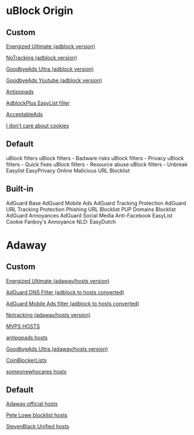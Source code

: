 # uBlock Origin

## Custom
[Energized Ultimate (adblock version)](https://block.energized.pro/ultimate/formats/filter)

[NoTracking (adblock version)](https://raw.githubusercontent.com/notracking/hosts-blocklists/master/adblock/adblock.txt)

[GoodbyeAds Ultra (adblock version)](https://raw.githubusercontent.com/jerryn70/GoodbyeAds/master/Formats/GoodbyeAds-Ultra-AdBlock-Filter.txt)

[GoodbyeAds Youtube (adblock version)](https://raw.githubusercontent.com/jerryn70/GoodbyeAds/master/Formats/GoodbyeAds-YouTube-AdBlock-Filter.txt)

[Antipopads](https://raw.githubusercontent.com/Yhonay/antipopads/master/popads.txt)

[AdblockPlus EasyList filler](https://easylist-downloads.adblockplus.org/abp-filters-anti-cv.txt)

[AcceptableAds](https://easylist-downloads.adblockplus.org/exceptionrules.txt)

[I don't care about cookies](https://www.i-dont-care-about-cookies.eu/abp/)

## Default
uBlock filters
uBlock filters - Badware risks
uBlock filters - Privacy
uBlock filters - Quick fixes
uBlock filters - Resource abuse
uBlock filters - Unbreak
Easylist
EasyPrivacy
Online Malicious URL Blocklist

## Built-in
AdGuard Base
AdGuard Mobile Ads
AdGuard Tracking Protection
AdGuard URL Tracking Protection
Phishing URL Blocklist
PUP Domains Blocklist
AdGuard Annoyances
AdGuard Social Media
Anti-Facebook
EasyList Cookie
Fanboy's Annoyance
NLD: EasyDutch

# Adaway

## Custom
[Energized Ultimate (adaway/hosts version)](https://block.energized.pro/ultimate/formats/hosts.txt)

[AdGuard DNS Filter (adblock to hosts converted)](https://raw.githubusercontent.com/r-a-y/mobile-hosts/master/AdguardDNS.txt)

[AdGuard Mobile Ads filter (adblock to hosts converted)](https://raw.githubusercontent.com/r-a-y/mobile-hosts/master/AdguardMobileAds.txt)

[Notracking (adaway/hosts version)](https://raw.githubusercontent.com/notracking/hosts-blocklists/master/hostnames.txt)

[MVPS HOSTS](https://winhelp2002.mvps.org/hosts.txt)

[antipopads hosts](https://raw.githubusercontent.com/Yhonay/antipopads/master/hosts)

[GoodbyeAds Ultra (adaway/hosts version)](https://raw.githubusercontent.com/jerryn70/GoodbyeAds/master/Hosts/GoodbyeAds-Ultra.txt)

[CoinBlockerLists](https://zerodot1.gitlab.io/CoinBlockerLists/hosts)

[someonewhocares hosts](https://someonewhocares.org/hosts/zero/hosts)

## Default
[Adaway official hosts](https://adaway.org/hosts.txt)

[Pete Lowe blocklist hosts](https://pgl.yoyo.org/adservers/serverlist.php?hostformat=hosts&showintro=0&mimetype=plaintext)

[StevenBlack Unified hosts](https://raw.githubusercontent.com/StevenBlack/hosts/master/hosts)
